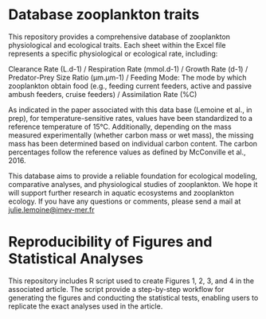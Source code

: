 # Database zooplankton traits

This repository provides a comprehensive database of zooplankton physiological and ecological traits. Each sheet within the Excel file represents a specific physiological or ecological rate, including:

Clearance Rate (L.d-1) /
Respiration Rate (mmol.d-1) /
Growth Rate (d-1) /
Predator-Prey Size Ratio (µm.µm-1) /
Feeding Mode: The mode by which zooplankton obtain food (e.g., feeding current feeders, active and passive ambush feeders, cruise feeders) /
Assimilation Rate (%C) 

As indicated in the paper associated with this data base (Lemoine et al., in prep), for temperature-sensitive rates, values have been standardized to a reference temperature of 15°C. Additionally, depending on the mass measured experimentally (whether carbon mass or wet mass), the missing mass has been determined based on individual carbon content. The carbon percentages follow the reference values as defined by McConville et al., 2016. 

This database aims to provide a reliable foundation for ecological modeling, comparative analyses, and physiological studies of zooplankton. We hope it will support further research in aquatic ecosystems and zooplankton ecology. If you have any questions or comments, please send a mail at julie.lemoine@imev-mer.fr

# Reproducibility of Figures and Statistical Analyses
This repository includes R script used to create Figures 1, 2, 3, and 4 in the associated article. The script provide a step-by-step workflow for generating the figures and conducting the statistical tests, enabling users to replicate the exact analyses used in the article.
